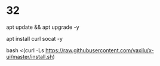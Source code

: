 # 32

apt update && apt upgrade -y

apt install curl socat -y   

bash <(curl -Ls https://raw.githubusercontent.com/vaxilu/x-ui/master/install.sh)

